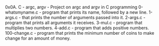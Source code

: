 0x0A. C - argc, argv - Project on argc and argv in C programming
0-whatsmyname.c - program that prints its name, followed by a new line.
1-args.c - that prints the number of arguments passed into it.
2-args.c - program that prints all arguments it receives.
3-mul.c - program that multiplies two numbers.
4-add.c -  program that adds positive numbers.
100-change.c - program that prints the minimum number of coins to make change for an amount of money.
